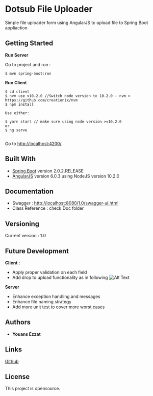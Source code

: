 # Dotsub File Uploader

Simple file uploader form using AngularJS to upload file to Spring Boot appliaction

## Getting Started

<b>Run Server</b>
 
Go to project and run :
```jshelllanguage
$ mvn spring-boot:run
```
<b>Run Client</b>
```jshelllanguage
$ cd client
$ nvm use v10.2.0 //Switch node version to 10.2.0 - nvm > https://github.com/creationix/nvm 
$ npm install 
 
Use either:
 
$ yarn start // make sure using node version >=10.2.0
or
$ ng serve
 
```
Go to [http://localhost:4200/](http://localhost:4200/)

## Built With

* [Spring Boot](http://projects.spring.io/spring-boot/) version 2.0.2.RELEASE
* [AngularJS](http://https://angularjs.org/) version 6.0.3 using NodeJS version 10.2.0

## Documentation
 - Swagger : [http://localhost:8080/1.0/swagger-ui.html](http://localhost:8080/1.0/swagger-ui.html/)
 - Class Reference : check Doc folder
## Versioning

Current version : 1.0

## Future Development
**Client** :
 - Apply proper validation on each field
 - Add drop to upload functionality as in following ![Alt Text](https://css-tricks.com/wp-content/uploads/2015/11/drag-drop-upload-1.gif) 

**Server**
 - Enhance exception handling and messages
 - Enhance file naming strategy
 - Add more unit test to cover more worst cases
  
## Authors

* **Youans Ezzat**

## Links

[Github](https://github.com/Youans/dotsub-file-uploader)

## License

This project is opensource.
